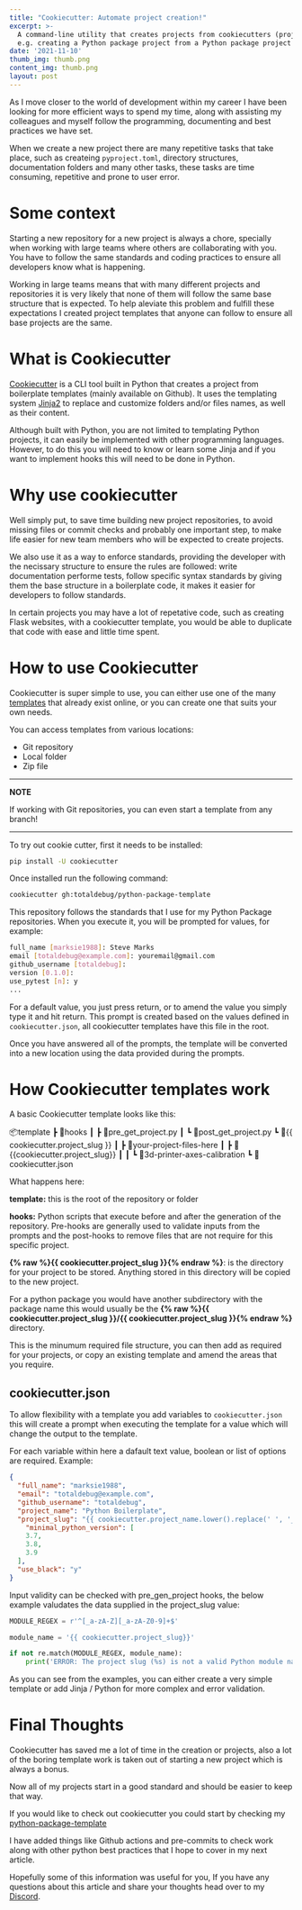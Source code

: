 ```yaml
---
title: "Cookiecutter: Automate project creation!"
excerpt: >-
  A command-line utility that creates projects from cookiecutters (project templates),
  e.g. creating a Python package project from a Python package project template.
date: '2021-11-10'
thumb_img: thumb.png
content_img: thumb.png
layout: post
---
```


As I move closer to the world of development within my career I have been
looking for more efficient ways to spend my time, along with assisting my colleagues
and myself follow the programming, documenting and best practices we have set.

When we create a new project there are many repetitive tasks that take place,
such as createing `pyproject.toml`, directory structures, documentation folders
and many other tasks, these tasks are time consuming, repetitive and prone to
user error.

# Some context

Starting a new repository for a new project is always a chore, specially when
working with large teams where others are collaborating with you. You have to
follow the same standards and coding practices to ensure all developers know
what is happening.

Working in large teams means that with many different projects and repositories
it is very likely that none of them will follow the same base structure that is
expected. To help aleviate this problem and fulfill these expectations I created
project templates that anyone can follow to ensure all base projects are the same.

# What is Cookiecutter

[Cookiecutter](https://github.com/cookiecutter/cookiecutter) is a CLI tool
built in Python that creates a project from boilerplate templates
(mainly available on Github). It uses the templating system
[Jinja2](https://jinja.palletsprojects.com/en/3.0.x/) to replace and customize folders and/or files names, as well as their content.

Although built with Python, you are not limited to templating Python projects,
it can easily be implemented with other programming languages. However, to do
this you will need to know or learn some Jinja and if you want to implement
hooks this will need to be done in Python.

# Why use cookiecutter

Well simply put, to save time building new project repositories, to avoid
missing files or commit checks and probably one important step, to make
life easier for new team members who will be expected to create projects.

We also use it as a way to enforce standards, providing the developer with
the necissary structure to ensure the rules are followed: write documentation
performe tests, follow specific syntax standards by giving them the base structure
in a boilerplate code, it makes it easier for developers to follow standards.

In certain projects you may have a lot of repetative code, such as creating Flask
websites, with a cookiecutter template, you would be able to duplicate that
code with ease and little time spent.

# How to use Cookiecutter

Cookiecutter is super simple to use, you can either use one of the many
[templates](https://github.com/totaldebug/python-package-template)
that already exist online, or you can create one that suits your own needs.

You can access templates from various locations:

- Git repository
- Local folder
- Zip file

---
**NOTE**

If working with Git repositories, you can even start a template from any branch!

---

To try out cookie cutter, first it needs to be installed:

```bash
pip install -U cookiecutter
```

Once installed run the following command:

```bash
cookiecutter gh:totaldebug/python-package-template
```
This repository follows the standards that I use for my Python Package repositories.
When you execute it, you will be prompted for values, for example:

```bash
full_name [marksie1988]: Steve Marks
email [totaldebug@example.com]: youremail@gmail.com
github_username [totaldebug]:
version [0.1.0]:
use_pytest [n]: y
...
```

For a default value, you just press return, or to amend the value you simply type
it and hit return. This prompt is created based on the values defined in
`cookiecutter.json`, all cookiecutter templates have this file in the root.

Once you have answered all of the prompts, the template will be converted into
a new location using the data provided during the prompts.

# How Cookiecutter templates work

A basic Cookiecutter template looks like this:

📦template
 ┣ 📂hooks
 ┃ ┣ 📜pre_get_project.py
 ┃ ┗ 📜post_get_project.py
 ┗ 📂{{ cookiecutter.project_slug }}
 ┃ ┣ 📜your-project-files-here
 ┃ ┣ 📂{{cookiecutter.project_slug}}
 ┃ ┃ ┗ 📂3d-printer-axes-calibration
 ┗ 📜cookiecutter.json

What happens here:

**template:** this is the root of the repository or folder

**hooks:** Python scripts that execute before and after the generation of the repository. Pre-hooks are generally used to validate inputs from the prompts
and the post-hooks to remove files that are not require for this specific project.

**{% raw %}{{ cookiecutter.project_slug }}{% endraw %}**: is the directory for your project to be stored.
Anything stored in this directory will be copied to the new project.

For a python package you would have another subdirectory with the package name
this would usually be the **{% raw %}{{ cookiecutter.project_slug }}/{{ cookiecutter.project_slug }}{% endraw %}** directory.

This is the minumum required file structure, you can then add as required for
your projects, or copy an existing template and amend the areas that you require.

## cookiecutter.json

To allow flexibility with a template you add variables to ``cookiecutter.json``
this will create a prompt when executing the template for a value which will change
the output to the template.

For each variable within here a dafault text value, boolean or list of options
are required. Example:

```json
{
  "full_name": "marksie1988",
  "email": "totaldebug@example.com",
  "github_username": "totaldebug",
  "project_name": "Python Boilerplate",
  "project_slug": "{{ cookiecutter.project_name.lower().replace(' ', '_').replace('-', '_') }}",
    "minimal_python_version": [
    3.7,
    3.8,
    3.9
  ],
  "use_black": "y"
}
```

Input validity can be checked with pre_gen_project hooks, the below example valudates
the data supplied in the project_slug value:

```python
MODULE_REGEX = r'^[_a-zA-Z][_a-zA-Z0-9]+$'

module_name = '{{ cookiecutter.project_slug}}'

if not re.match(MODULE_REGEX, module_name):
    print('ERROR: The project slug (%s) is not a valid Python module name. Please do not use a - and use _ instead' % module_name)
```

As you can see from the examples, you can either create a very simple template
or add Jinja / Python for more complex and error validation.

# Final Thoughts

Cookiecutter has saved me a lot of time in the creation or projects, also a lot
of the boring template work is taken out of starting a new project which is
always a bonus.

Now all of my projects start in a good standard and should be easier to keep that way.

If you would like to check out cookiecutter you could start by checking my
[python-package-template](https://github.com/totaldebug/python-package-template)

I have added things like Github actions and pre-commits to check work along
with other python best practices that I hope to cover in my next article.


Hopefully some of this information was useful for you, If you have any questions
about this article and share your thoughts head over to my [Discord](https://discord.gg/6fmekudc8Q).
